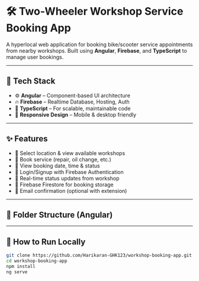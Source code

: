 # 🛠️ Two-Wheeler Workshop Service Booking App

A hyperlocal web application for booking bike/scooter service appointments from nearby workshops. Built using **Angular**, **Firebase**, and **TypeScript** to manage user bookings.


---

## 🔧 Tech Stack

- ⚙️ **Angular** – Component-based UI architecture
- 🔥 **Firebase** – Realtime Database, Hosting, Auth
- 🧠 **TypeScript** – For scalable, maintainable code
- 📱 **Responsive Design** – Mobile & desktop friendly

---

## ✨ Features

- 📍 Select location & view available workshops
- 🧾 Book service (repair, oil change, etc.)
- 📅 View booking date, time & status
- 🔐 Login/Signup with Firebase Authentication
- 🔄 Real-time status updates from workshop
- 📡 Firebase Firestore for booking storage
- 📩 Email confirmation (optional with extension)

---

## 📁 Folder Structure (Angular)


---

## 🚀 How to Run Locally

```bash
git clone https://github.com/Harikaran-GHK123/workshop-booking-app.git
cd workshop-booking-app
npm install
ng serve



